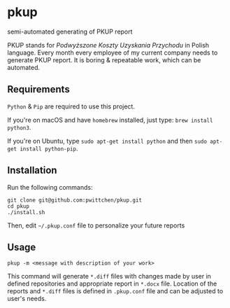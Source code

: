 pkup
====
semi-automated generating of PKUP report

PKUP stands for *Podwyższone Koszty Uzyskania Przychodu* in Polish language. Every month every employee of my current company needs to generate PKUP report. It is boring & repeatable work, which can be automated.

Requirements
------------
`Python` & `Pip` are required to use this project.

If you're on macOS and have `homebrew` installed, just type: `brew install python3`.

If you're on Ubuntu, type `sudo apt-get install python` and then `sudo apt-get install python-pip`.

Installation
------------

Run the following commands:

```shell
git clone git@github.com:pwittchen/pkup.git
cd pkup
./install.sh
```

Then, edit `~/.pkup.conf` file to personalize your future reports

Usage
-----

```
pkup -m <message with description of your work>
```

This command will generate `*.diff` files with changes made by user in defined repositories and appropriate report in `*.docx` file. Location of the reports and `*.diff` files is defined in `.pkup.conf` file and can be adjusted to user's needs.
